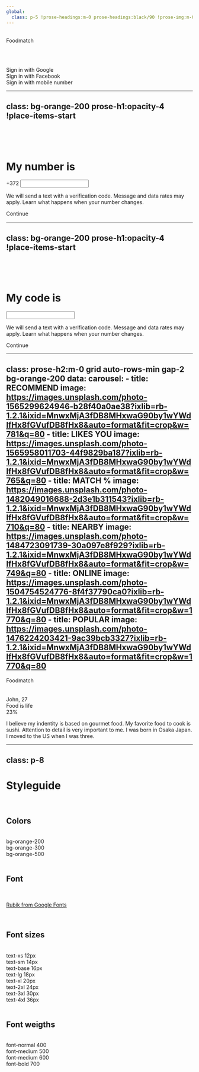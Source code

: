 ```yaml
---
global:
  class: p-5 !prose-headings:m-0 prose-headings:black/90 !prose-img:m-0 bg-orange-200
---
```


<AnimatedBackground class="center">

<Logo class="spin w-24 h-24 -ml-4 text-orange-500" />

<br />

<div class="text-medium text-4xl uppercase text-orange-500">Foodmatch</div>

<br /><br />

<div class="button opacity-30">Sign in with Google</div>

<div class="button opacity-30">Sign in with Facebook</div>

<div class="button" v-on:click="next()">Sign in with mobile number</div>


</Background>

---
class: bg-orange-200 prose-h1:opacity-4 !place-items-start
---

<Background class="grid auto-rows-min p-8 gap-8">

<br />
<br />
<br />

# My number is

<div class="font-semibold text-2xl border-b-2 border-black/80 flex gap-2 items-center w-full">
+372 <input type="number" class="w-[90%] bg-transparent border-none rounded focus:ring-2 outline-none ring-orange-200 font-semibold text-2xl" v-model="f.phone" />
</div>

We will send a text with a verification code. Message and data rates may apply. Learn what happens when your number changes.

<div class="button" v-on:click="next()">Continue</div>

</Background>

---
class: bg-orange-200 prose-h1:opacity-4 !place-items-start
---

<Background class="grid auto-rows-min p-8 gap-8">

<br />
<br />
<br />

# My code is

<div class="font-semibold text-2xl flex gap-2 items-center w-full">
<div v-for="i in 6" class="border-b-2 border-black/80">
<input type="number" minlength="1" maxlength="1" class="w-full bg-transparent border-none rounded focus:ring-2 outline-none ring-orange-200 font-semibold text-2xl" v-model="f.code" />
</div>
</div>

We will send a text with a verification code. Message and data rates may apply. Learn what happens when your number changes.

<div class="button" v-on:click="next()">Continue</div>

</Background>

---
class: prose-h2:m-0 grid auto-rows-min gap-2 bg-orange-200
data:
  carousel:
    - title: RECOMMEND
      image: https://images.unsplash.com/photo-1565299624946-b28f40a0ae38?ixlib=rb-1.2.1&ixid=MnwxMjA3fDB8MHxwaG90by1wYWdlfHx8fGVufDB8fHx8&auto=format&fit=crop&w=781&q=80
    - title: LIKES YOU
      image: https://images.unsplash.com/photo-1565958011703-44f9829ba187?ixlib=rb-1.2.1&ixid=MnwxMjA3fDB8MHxwaG90by1wYWdlfHx8fGVufDB8fHx8&auto=format&fit=crop&w=765&q=80
    - title: MATCH %
      image: https://images.unsplash.com/photo-1482049016688-2d3e1b311543?ixlib=rb-1.2.1&ixid=MnwxMjA3fDB8MHxwaG90by1wYWdlfHx8fGVufDB8fHx8&auto=format&fit=crop&w=710&q=80
    - title: NEARBY
      image: https://images.unsplash.com/photo-1484723091739-30a097e8f929?ixlib=rb-1.2.1&ixid=MnwxMjA3fDB8MHxwaG90by1wYWdlfHx8fGVufDB8fHx8&auto=format&fit=crop&w=749&q=80
    - title: ONLINE
      image: https://images.unsplash.com/photo-1504754524776-8f4f37790ca0?ixlib=rb-1.2.1&ixid=MnwxMjA3fDB8MHxwaG90by1wYWdlfHx8fGVufDB8fHx8&auto=format&fit=crop&w=1770&q=80
    - title: POPULAR
      image: https://images.unsplash.com/photo-1476224203421-9ac39bcb3327?ixlib=rb-1.2.1&ixid=MnwxMjA3fDB8MHxwaG90by1wYWdlfHx8fGVufDB8fHx8&auto=format&fit=crop&w=1770&q=80
---
<div class="grid grid-cols-3 align-center justify-between">
<Icon id="ri:menu-2-fill" class="w-8 h-8" />
<div class="text-medium text-xl uppercase text-orange-500 text-center">Foodmatch</div>
<div class="flex justify-end">
  <Icon id="mdi:bell-outline" class="w-8 h-8" />
</div>
</div>

<br />

<Carousel :items="data.carousel" />

<br />

<div class="relative h-[60vh] rounded-lg overflow-hidden">
  <div class="absolute inset-0 bg-cover bg-[url(https://images.unsplash.com/photo-1505576633757-0ac1084af824?ixlib=rb-1.2.1&ixid=MnwxMjA3fDB8MHxwaG90by1wYWdlfHx8fGVufDB8fHx8&auto=format&fit=crop&w=735&q=80)]" />
  <div class="absolute inset-0 bg-gradient-to-b from-orange-200/0 to-orange-200/100" />
  <div class="p-4 absolute bottom-0 left-0 right-0 flex justify-between items-center">
    <div>
      <div class="text-2xl">John, 27</div>
      <div class="text-xl">Food is life</div>
    </div>
    <div class="text-black/50 w-14 h-14 inline-grid place-content-center rounded-full border-[3px] border-black/50 font-medium">23%</div>
  </div>
</div>

I believe my indentity is based on gourmet food. My favorite food to cook is sushi. Attention to detail is very important to me. I was born in Osaka Japan. I moved to the US when I was three.

<div class="h-24" />

<div class="fixed right-0 bottom-0 left-0 p-8 grid grid-cols-4 gap-4 bg-orange-200">
  <Logo class="w-10 h-10 opacity-90" />
  <Icon id="ic:round-travel-explore" class="w-10 h-10 opacity-90" />
  <Icon id="eva:message-circle-outline" class="w-10 h-10 opacity-90" />
  <Icon id="gg:profile" class="w-10 h-10 opacity-90" />
</div>

---
class: p-8
---


# Styleguide

<br />

## Colors

<br />

<div class="bg-orange-200 p-4">bg-orange-200</div>

<div class="bg-orange-300 p-4">bg-orange-300</div>

<div class="bg-orange-500 p-4">bg-orange-500</div>

<br />

## Font

<br />

[Rubik from Google Fonts](https://fonts.google.com/specimen/Rubik?query=rubik)

<br />

## Font sizes

<br />

<div class="text-xs">text-xs 12px</div>
<div class="text-sm">text-sm 14px</div>
<div class="text-base">text-base 16px</div>
<div class="text-lg">text-lg 18px</div>
<div class="text-xl">text-xl 20px</div>
<div class="text-2xl">text-2xl 24px</div>
<div class="text-3xl">text-3xl 30px</div>
<div class="text-4xl">text-4xl 36px</div>

<br />

## Font weigths

<br />

<div class="text-2xl font-normal">font-normal 400</div>
<div class="text-2xl font-medium">font-medium 500</div>
<div class="text-2xl font-semibold">font-medium 600</div>
<div class="text-2xl font-semibold">font-bold 700</div>
<br />

